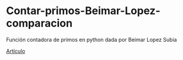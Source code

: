 # Contar-primos-Beimar-Lopez-comparacion
Función contadora de primos en python dada por Beimar Lopez Subia

[Artículo](https://drive.google.com/file/d/1RmS0vLNoZXAx4-oLkvnh_rxDNUU-yC7y/view)
